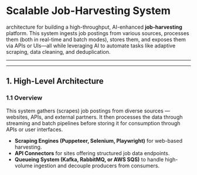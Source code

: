 
# Scalable Job-Harvesting System

 architecture for building a high-throughput, AI-enhanced **job-harvesting** platform. This system ingests job postings from various sources, processes them (both in real-time and batch modes), stores them, and exposes them via APIs or UIs—all while leveraging AI to automate tasks like adaptive scraping, data cleaning, and deduplication.

---

---

## 1. High-Level Architecture

### 1.1 Overview

This system gathers (scrapes) job postings from diverse sources — websites, APIs, and external partners. It then processes the data through streaming and batch pipelines before storing it for consumption through APIs or user interfaces.


- **Scraping Engines (Puppeteer, Selenium, Playwright)** for web-based harvesting.
- **API Connectors** for sites offering structured job data endpoints.
- **Queueing System (Kafka, RabbitMQ, or AWS SQS)** to handle high-volume ingestion and decouple producers from consumers.

